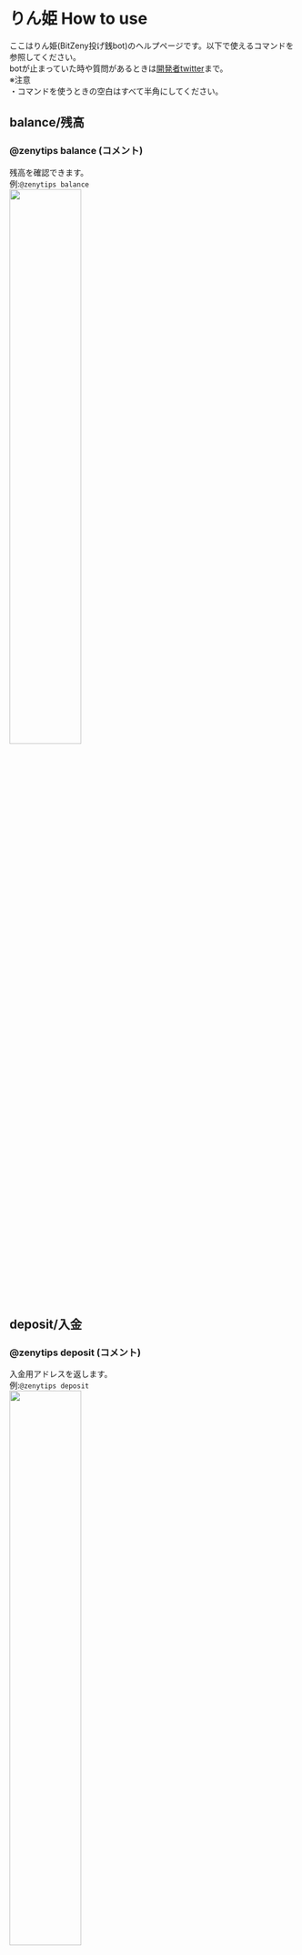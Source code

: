 # りん姫 How to use

ここはりん姫(BitZeny投げ銭bot)のヘルプページです。以下で使えるコマンドを参照してください。  
botが止まっていた時や質問があるときは[開発者twitter](https://twitter.com/tra_sta)まで。  
※注意    
・コマンドを使うときの空白はすべて半角にしてください。  
<!--・`rain`を受け取るために残高は5ZNY以上残しておくことをお勧めします。   -->

## balance/残高
### @zenytips balance (コメント)
残高を確認できます。  
例:`@zenytips balance`  
<img src="https://i.imgur.com/kjoqPPN.png" alt="" width="50%" height="50%">  

## deposit/入金
### @zenytips deposit (コメント)
入金用アドレスを返します。  
例:`@zenytips deposit`  
<img src="https://i.imgur.com/r6cxfFc.png" alt="" width="50%" height="50%">  

## withdraw/出金
### @zenytips withdraw 受取ZNYアドレス 出金額
指定した額を出金することができます。  
例:`@zenytips withdraw EXAMPleAdDreSS 10`  
<img src="https://i.imgur.com/NNqJiEu.png" alt="" width="50%" height="50%">  

## withdrawall/全額出金
### @zenytips withdrawall 受取ZNYアドレス
りん姫にある残高すべてを出金することができます。  
例:`@zenytips withdrawall EXAMPleAdDreSS`    

## tip/send/投げ銭/送金
### @￰zenytips send @￰twitterアカウント 送金額 (コメント)
指定された額のZNYを相手に送ります。
例:`@zenytips tip @tra_sta 3.9 ありがとう！` 
### @￰zenytips tip @￰zenytips 投銭額
で開発者に寄付できます。サーバー維持費に使うので是非投げ銭ください。

## 結婚
### @zenytips 結婚して
"結婚"という文字を含めてりん姫にリプライを送ると返事が来るかも...？
りん姫にたくさんtipしたりすると高感度が...？

<!--
## tip/投銭
### @￰zenytips tip @￰twitterアカウント 投銭額 (コメント)
指定された額のZNYを相手に送ります。送られた側は3日以内に`balance`をすると受け取れます。  
相手が3日以内に受け取らなかった場合、返金されます。  
例:`@zenytips tip @tra_sta 3.9 ありがとう！`  
### @￰zenytips tip @￰zenytips 投銭額
で開発者に寄付できます。サーバー維持費に使うので是非投げ銭ください。    
## rain
### @￰zenytips rain 撒銭額
条件を満たしている人に均等にZNYを送ります。  
rainを受け取れる条件は、残高5zny以上で`balance`をしていることです。    
## rainlist
DMでのみ使えます。rainを受け取る条件を満たしている人一覧を返します。    
## rainfollower
### @￰zenytips rainfollower 撒銭額
自分のフォロワーの人に限り`rain`をします。重いので連発しないでね。    
## rainfollowerlist
DMでのみ使えます。`rainfollower`を受け取る条件を満たしている人一覧を返します。    
## giveme
### @zenytips giveme (コメント)
以下の条件を満たしているときにちょっとだけZNYがもらえます。また、DMではこのコマンドは使えません。  
・公式クライアントを使用していること  
・100ツイート以上であること  
・アカウントを作成してから2週間以上経過していること  
・残高10ZNY以下であること  
・最後の出金から7日以上経ってること  
・最後の`giveme`から24時間以後であること    
## 正月限定コマンド
### @￰zenytips お年玉 @￰twitterアカウント 投銭額 (コメント)
`tip`のところをお年玉に変えても使えるよーって話。  
### @￰zenytips お賽銭 投銭額 (コメント)
賽銭を投げることができます。いっぱい投げるとご利益があるかも...？あと私がうれしいので是非  
-->
